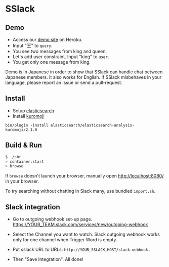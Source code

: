 # SSlack #

## Demo ##

- Access our [demo site](http://sslack.herokuapp.com/) on Heroku.
- Input "王" to `query`.
- You see two messages from king and queen.
- Let's add user constraint. Input "king" to `user`.
- You get only one message from king.

Demo is in Japanese in order to show that SSlack can handle chat between Japanese members.
It also works for English.
If SSlack misbehaves in your language, please report an issue or send a pull-request.

## Install ##

- Setup [elasticsearch](http://www.elasticsearch.org/)
- Install [kuromoji](https://github.com/elasticsearch/elasticsearch-analysis-kuromoji)

```
bin/plugin -install elasticsearch/elasticsearch-analysis-kuromoji/2.1.0
```

## Build & Run ##

```sh
$ ./sbt
> container:start
> browse
```

If `browse` doesn't launch your browser, manually open [http://localhost:8080/](http://localhost:8080/) in your browser.

To try searching without chatting in Slack many, use bundled `import.sh`.

## Slack integration ##

- Go to outgoing webhook set-up page. https://YOUR_TEAM.slack.com/services/new/outgoing-webhook

- Select the Channel you want to watch. Slack outgoing webhook works only for one channel when Trigger Word is empty.

- Put sslack URL to URLs: `http://YOUR_SSLACK_HOST/slack-webhook` .

- Then "Save Integration". All done!

